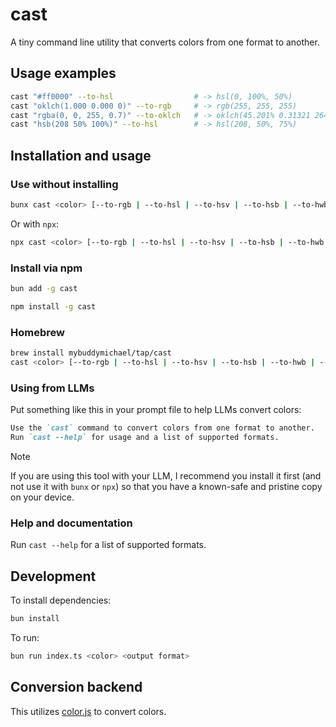 # cast

A tiny command line utility that converts colors from one format to another.

## Usage examples

```bash
cast "#ff0000" --to-hsl                  # -> hsl(0, 100%, 50%)
cast "oklch(1.000 0.000 0)" --to-rgb     # -> rgb(255, 255, 255)
cast "rgba(0, 0, 255, 0.7)" --to-oklch   # -> oklch(45.201% 0.31321 264.05 / 0.7)
cast "hsb(208 50% 100%)" --to-hsl        # -> hsl(208, 50%, 75%)
```

## Installation and usage

### Use without installing
```bash
bunx cast <color> [--to-rgb | --to-hsl | --to-hsv | --to-hsb | --to-hwb | --to-oklab | --to-oklch]
```
Or with `npx`:
```bash
npx cast <color> [--to-rgb | --to-hsl | --to-hsv | --to-hsb | --to-hwb | --to-oklab | --to-oklch]
```

### Install via npm
```bash
bun add -g cast
```
```bash
npm install -g cast
```

### Homebrew
```bash
brew install mybuddymichael/tap/cast
cast <color> [--to-rgb | --to-hsl | --to-hsv | --to-hsb | --to-hwb | --to-oklab | --to-oklch]
```

### Using from LLMs

Put something like this in your prompt file to help LLMs convert colors:

```markdown
Use the `cast` command to convert colors from one format to another.
Run `cast --help` for usage and a list of supported formats.
```

> [!NOTE]
> If you are using this tool with your LLM, I recommend you install it first (and not use it with `bunx` or `npx`) so that you have a known-safe and pristine copy on your device.

### Help and documentation

Run `cast --help` for a list of supported formats.

## Development

To install dependencies:

```bash
bun install
```

To run:

```bash
bun run index.ts <color> <output format>
```

## Conversion backend

This utilizes [color.js](https://colorjs.io/) to convert colors.
